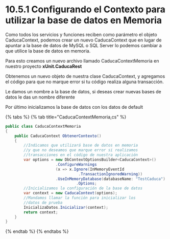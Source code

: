 # 10.5.1 Configurando el Contexto para utilizar la base de datos en Memoria

Como todos los servicios y funciones reciben como parámetro el objeto CaducaContext, podemos crear un nuevo CaducaContext que en lugar de apuntar a la base de datos de MySQL o SQL Server lo podemos cambiar a que utilice la base de datos en memoria.&#x20;

Para esto creamos un nuevo archivo llamado CaducaContextMemoria en nuestro proyecto **xUnit.CaducaRest**

Obtenemos un nuevo objeto de nuestra clase CaducaContext, y agregamos el código para que no marque error si tu código realiza alguna transacción.

Le damos un nombre a la base de datos, si deseas crear nuevas bases de datos le das un nombre diferente

Por último inicializamos la base de datos con los datos de default

{% tabs %}
{% tab title="CaducaContextMemoria,cs" %}
```csharp
public class CaducaContextMemoria
{
    public CaducaContext ObtenerContexto()
    {
        //Indicamos que utilizará base de datos en memoria
        //y que no deseamos que marque error si realizamos
        //transacciones en el código de nuestra aplicación
        var options = new DbContextOptionsBuilder<CaducaContext>()
                      .ConfigureWarnings
                      (x => x.Ignore(InMemoryEventId
                                .TransactionIgnoredWarning))
                      .UseInMemoryDatabase(databaseName: "TestCaduca")
                               .Options;
        //Inicializamos la configuración de la base de datos
        var context = new CaducaContext(options);
        //Mandamos llamar la función para inicializar los 
        //datos de prueba
        InicializaDatos.Inicializar(context);
        return context;
    }
}
```
{% endtab %}
{% endtabs %}

